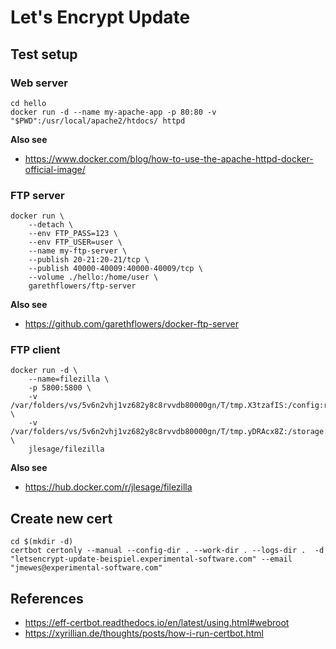 # Let's Encrypt Update

## Test setup

### Web server

```
cd hello
docker run -d --name my-apache-app -p 80:80 -v "$PWD":/usr/local/apache2/htdocs/ httpd
```

**Also see**

- https://www.docker.com/blog/how-to-use-the-apache-httpd-docker-official-image/

### FTP server

```
docker run \
	--detach \
	--env FTP_PASS=123 \
	--env FTP_USER=user \
	--name my-ftp-server \
	--publish 20-21:20-21/tcp \
	--publish 40000-40009:40000-40009/tcp \
	--volume ./hello:/home/user \
	garethflowers/ftp-server
```

**Also see**

- https://github.com/garethflowers/docker-ftp-server

### FTP client

```
docker run -d \
    --name=filezilla \
    -p 5800:5800 \
    -v /var/folders/vs/5v6n2vhj1vz682y8c8rvvdb80000gn/T/tmp.X3tzafIS:/config:rw \
    -v /var/folders/vs/5v6n2vhj1vz682y8c8rvvdb80000gn/T/tmp.yDRAcx8Z:/storage:rw \
    jlesage/filezilla
```

**Also see**

- https://hub.docker.com/r/jlesage/filezilla

## Create new cert

```
cd $(mkdir -d)
certbot certonly --manual --config-dir . --work-dir . --logs-dir .  -d "letsencrypt-update-beispiel.experimental-software.com" --email "jmewes@experimental-software.com"
```

## References

- https://eff-certbot.readthedocs.io/en/latest/using.html#webroot
- https://xyrillian.de/thoughts/posts/how-i-run-certbot.html
